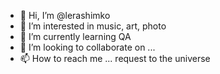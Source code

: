 - 👋 Hi, I’m @lerashimko
- 👀 I’m interested in music, art, photo
- 🌱 I’m currently learning QA
- 💞️ I’m looking to collaborate on ...
- 📫 How to reach me ... request to the universe

<!---
lerashimko/lerashimko is a ✨ special ✨ repository because its `README.md` (this file) appears on your GitHub profile.
You can click the Preview link to take a look at your changes.
--->
